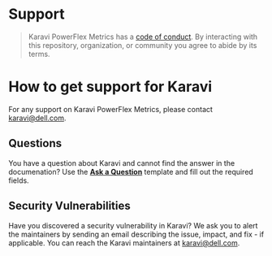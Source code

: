 # Support

> Karavi PowerFlex Metrics has a [code of conduct](./docs/CODE_OF_CONDUCT.md).
> By interacting with this repository, organization, or community you agree to
> abide by its terms.

# How to get support for Karavi

For any support on Karavi PowerFlex Metrics, please contact karavi@dell.com.

## Questions

You have a question about Karavi and cannot find the answer in the documenation? 
Use the **[Ask a Question](https://github.com/dell/karavi-powerflex-metrics/issues/new?template=ask-a-question.md)** template and fill out the required fields.

## Security Vulnerabilities 

Have you discovered a security vulnerability in Karavi? We ask you to alert the maintainers by sending an email describing the issue, impact, and 
fix - if applicable. You can reach the Karavi maintainers at karavi@dell.com.
